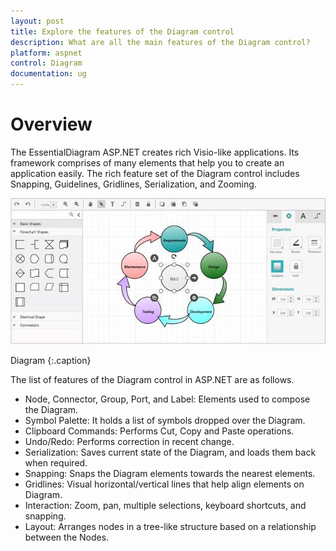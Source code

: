 ```yaml
---
layout: post
title: Explore the features of the Diagram control
description: What are all the main features of the Diagram control?
platform: aspnet
control: Diagram
documentation: ug
---
```


# Overview

The EssentialDiagram ASP.NET creates rich Visio-like applications. Its framework comprises of many elements that help you to create an application easily. The rich feature set of the Diagram control includes Snapping, Guidelines, Gridlines, Serialization, and Zooming.



 ![](Overview_images/Overview_img1.png) 

 Diagram
 {:.caption} 

The list of features of the Diagram control in ASP.NET are as follows.

* Node, Connector, Group, Port, and Label: Elements used to compose the Diagram.
* Symbol Palette: It holds a list of symbols dropped over the Diagram.
* Clipboard Commands: Performs Cut, Copy and Paste operations.
* Undo/Redo: Performs correction in recent change.
* Serialization: Saves current state of the Diagram, and loads them back when required.
* Snapping: Snaps the Diagram elements towards the nearest elements.
* Gridlines: Visual horizontal/vertical lines that help align elements on Diagram.
* Interaction: Zoom, pan, multiple selections, keyboard shortcuts, and snapping.
* Layout: Arranges nodes in a tree-like structure based on a relationship between the Nodes.
